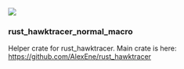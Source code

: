 ![](https://github.com/AlexEne/rust_hawktracer_normal_macro/workflows/Tests/badge.svg)
### rust_hawktracer_normal_macro
Helper crate for rust_hawktracer.
Main crate is here: https://github.com/AlexEne/rust_hawktracer
